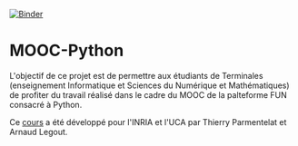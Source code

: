 [![Binder](https://mybinder.org/badge.svg)](https://mybinder.org/v2/gh/jdolivet/MOOC-Python3-INRIA.git/master/index.ipynb)

# MOOC-Python

L'objectif de ce projet est de permettre aux étudiants de Terminales (enseignement Informatique et Sciences du Numérique et Mathématiques) de profiter du travail réalisé dans le cadre du MOOC de la palteforme FUN consacré à Python.

Ce [cours](https://www.fun-mooc.fr/courses/course-v1:UCA+107001+session02/about) a été développé pour l'INRIA et l'UCA par Thierry Parmentelat et Arnaud Legout.